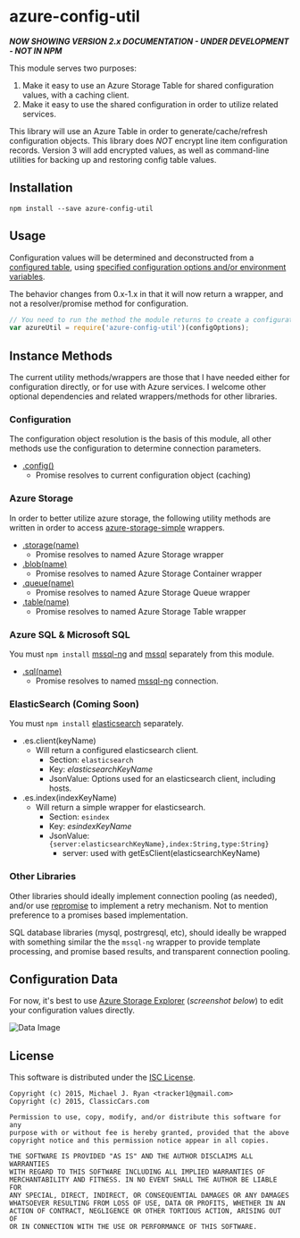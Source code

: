 # azure-config-util

***NOW SHOWING VERSION 2.x DOCUMENTATION - UNDER DEVELOPMENT - NOT IN NPM***

This module serves two purposes:

1. Make it easy to use an Azure Storage Table for shared configuration values, with a caching client.
2. Make it easy to use the shared configuration in order to utilize related services.

This library will use an Azure Table in order to generate/cache/refresh configuration objects.  This library does *NOT* encrypt line item configuration records.  Version 3 will add encrypted values, as well as command-line utilities for backing up and restoring config table values.


## Installation

```
npm install --save azure-config-util
```

## Usage

Configuration values will be determined and deconstructed from a [configured table](https://github.com/tracker1/azure-config-util/wiki/ConfigurationTable), using [specified configuration options and/or environment variables](https://github.com/tracker1/azure-config-util/wiki/ConfigurationOptions).

The behavior changes from 0.x-1.x in that it will now return a wrapper, and not a resolver/promise method for configuration.

```js
// You need to run the method the module returns to create a configuration fetcher
var azureUtil = require('azure-config-util')(configOptions);
```

## Instance Methods

The current utility methods/wrappers are those that I have needed either for configuration directly, or for use with Azure services.  I welcome other optional dependencies and related wrappers/methods for other libraries.

### Configuration

The configuration object resolution is the basis of this module, all other methods use the configuration to determine connection parameters.

* [.config()](https://github.com/tracker1/azure-config-util/wiki/GetConfigurationMethod)
  * Promise resolves to current configuration object (caching)

### Azure Storage

In order to better utilize azure storage, the following utility methods are written in order to access [azure-storage-simple](https://www.npmjs.com/package/azure-storage-simple) wrappers.

* [.storage(name)](https://github.com/tracker1/azure-config-util/wiki/GetStorageMethod)
  * Promise resolves to named Azure Storage wrapper
* [.blob(name)](https://github.com/tracker1/azure-config-util/wiki/GetBlobMethod)
  * Promise resolves to named Azure Storage Container wrapper
* [.queue(name)](https://github.com/tracker1/azure-config-util/wiki/GetQueueMethod)
  * Promise resolves to named Azure Storage Queue wrapper
* [.table(name)](https://github.com/tracker1/azure-config-util/wiki/GetTableMethod/)
  * Promise resolves to named Azure Storage Table wrapper

### Azure SQL & Microsoft SQL

You must `npm install` [mssql-ng](https://www.npmjs.com/package/mssql-ng) and [mssql](https://www.npmjs.com/package/mssql) separately from this module.


* [.sql(name)](https://github.com/tracker1/azure-config-util/wiki/GetSqlMethod)
  * Promise resolves to named [mssql-ng](https://www.npmjs.com/package/mssql-ng) connection.


### ElasticSearch (Coming Soon)

You must `npm install` [elasticsearch](https://www.npmjs.com/package/elasticsearch) separately.

* .es.client(keyName)
  * Will return a configured elasticsearch client.
    * Section: `elasticsearch`
    * Key: *elasticsearchKeyName*
    * JsonValue: Options used for an elasticsearch client, including hosts.
* .es.index(indexKeyName)
  * Will return a simple wrapper for elasticsearch.
    * Section: `esindex`
    * Key: *esindexKeyName*
    * JsonValue: `{server:elasticsearchKeyName},index:String,type:String}`
      * server: used with getEsClient(elasticsearchKeyName)

### Other Libraries

Other libraries should ideally implement connection pooling (as needed), and/or use [repromise](https://www.npmjs.com/package/repromise) to implement a retry mechanism.  Not to mention preference to a promises based implementation.

SQL database libraries (mysql, postrgresql, etc), should ideally be wrapped with something similar the the `mssql-ng` wrapper to provide template processing, and promise based results, and transparent connection pooling.


## Configuration Data

For now, it's best to use [Azure Storage Explorer](http://www.cerebrata.com/products/azure-explorer/introduction) (*screenshot below*) to edit your configuration values directly.

![Data Image](http://i.imgur.com/XYoM8CY.png)


## License

This software is distributed under the [ISC License](http://opensource.org/licenses/ISC).

```
Copyright (c) 2015, Michael J. Ryan <tracker1@gmail.com>
Copyright (c) 2015, ClassicCars.com

Permission to use, copy, modify, and/or distribute this software for any
purpose with or without fee is hereby granted, provided that the above
copyright notice and this permission notice appear in all copies.

THE SOFTWARE IS PROVIDED "AS IS" AND THE AUTHOR DISCLAIMS ALL WARRANTIES
WITH REGARD TO THIS SOFTWARE INCLUDING ALL IMPLIED WARRANTIES OF
MERCHANTABILITY AND FITNESS. IN NO EVENT SHALL THE AUTHOR BE LIABLE FOR
ANY SPECIAL, DIRECT, INDIRECT, OR CONSEQUENTIAL DAMAGES OR ANY DAMAGES
WHATSOEVER RESULTING FROM LOSS OF USE, DATA OR PROFITS, WHETHER IN AN
ACTION OF CONTRACT, NEGLIGENCE OR OTHER TORTIOUS ACTION, ARISING OUT OF
OR IN CONNECTION WITH THE USE OR PERFORMANCE OF THIS SOFTWARE.
```
